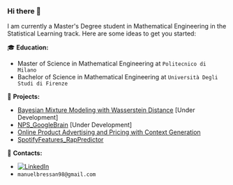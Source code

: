 ### Hi there 👋

I am currently a Master's Degree student in Mathematical Engineering in the Statistical Learning track.
Here are some ideas to get you started:

:mortar_board: **Education:**
 - Master of Science in Mathematical Engineering at `Politecnico di Milano`
 - Bachelor of Science in Mathematical Engineering  at `Università Degli Studi di Firenze`

:pushpin: **Projects:**
 - [Bayesian Mixture Modeling with Wasserstein Distance](https://github.com/manubre98/BayesMixtureModeling) [Under Development]
 - [NPS_GoogleBrain](https://github.com/manuelsalamino/Data_Intelligence_App) [Under Development]
 - [Online Product Advertising and Pricing with Context Generation](https://github.com/manuelsalamino/Data_Intelligence_App) 
 - [SpotifyFeatures_RapPredictor](https://github.com/manubre98/SpotifyFeatures_RapPredictor)


:loudspeaker: **Contacts:**
- [![LinkedIn](https://img.shields.io/badge/-LinkedIn-blue?style=flat&logo=Linkedin&logoColor=white)](https://www.linkedin.com/in/manuel-bressan-5339b21ba/)
- `manuelbressan98@gmail.com`


